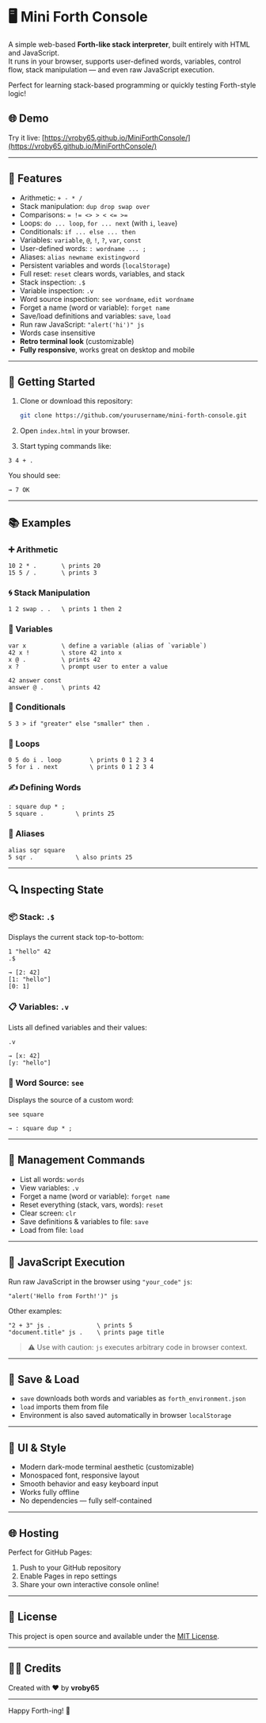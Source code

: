 # 🖥️ Mini Forth Console

A simple web-based **Forth-like stack interpreter**, built entirely with HTML and JavaScript.  
It runs in your browser, supports user-defined words, variables, control flow, stack manipulation — and even raw JavaScript execution.

Perfect for learning stack-based programming or quickly testing Forth-style logic!

## 🌐 Demo

Try it live: [https://vroby65.github.io/MiniForthConsole/](https://vroby65.github.io/MiniForthConsole/)

---

## 🔧 Features

- Arithmetic: `+ - * /`
- Stack manipulation: `dup drop swap over`
- Comparisons: `= != <> > < <= >=`
- Loops: `do ... loop`, `for ... next` (with `i`, `leave`)
- Conditionals: `if ... else ... then`
- Variables: `variable`, `@`, `!`, `?`, `var`, `const`
- User-defined words: `: wordname ... ;`
- Aliases: `alias newname existingword`
- Persistent variables and words (`localStorage`)
- Full reset: `reset` clears words, variables, and stack
- Stack inspection: `.$`
- Variable inspection: `.v`
- Word source inspection: `see wordname`, `edit wordname`
- Forget a name (word or variable): `forget name`
- Save/load definitions and variables: `save`, `load`
- Run raw JavaScript: `"alert('hi')" js`
- Words case insensitive
- **Retro terminal look** (customizable)
- **Fully responsive**, works great on desktop and mobile

---

## 🚀 Getting Started

1. Clone or download this repository:
   ```bash
   git clone https://github.com/yourusername/mini-forth-console.git
   ```

2. Open `index.html` in your browser.

3. Start typing commands like:

```forth
3 4 + .
```

You should see:

```
→ 7 OK
```

---

## 📚 Examples

### ➕ Arithmetic

```forth
10 2 * .       \ prints 20
15 5 / .       \ prints 3
```

### 🌀 Stack Manipulation

```forth
1 2 swap . .   \ prints 1 then 2
```

### 🧠 Variables

```forth
var x          \ define a variable (alias of `variable`)
42 x !         \ store 42 into x
x @ .          \ prints 42
x ?            \ prompt user to enter a value
```

```forth
42 answer const
answer @ .     \ prints 42
```

### 🔁 Conditionals

```forth
5 3 > if "greater" else "smaller" then .
```

### 🔂 Loops

```forth
0 5 do i . loop        \ prints 0 1 2 3 4
5 for i . next         \ prints 0 1 2 3 4
```

### ✍️ Defining Words

```forth
: square dup * ;
5 square .         \ prints 25
```

### 📎 Aliases

```forth
alias sqr square
5 sqr .            \ also prints 25
```

---

## 🔍 Inspecting State

### 📦 Stack: `.$`

Displays the current stack top-to-bottom:

```forth
1 "hello" 42
.$
```

```
→ [2: 42]
[1: "hello"]
[0: 1]
```

### 📋 Variables: `.v`

Lists all defined variables and their values:

```forth
.v
```

```
→ [x: 42]
[y: "hello"]
```

### 🔎 Word Source: `see`

Displays the source of a custom word:

```forth
see square
```

```
→ : square dup * ;
```

---

## 🧹 Management Commands

- List all words: `words`
- View variables: `.v`
- Forget a name (word or variable): `forget name`
- Reset everything (stack, vars, words): `reset`
- Clear screen: `clr`
- Save definitions & variables to file: `save`
- Load from file: `load`

---

## 🧪 JavaScript Execution

Run raw JavaScript in the browser using `"your_code"` `js`:

```forth
"alert('Hello from Forth!')" js
```

Other examples:

```forth
"2 + 3" js .             \ prints 5
"document.title" js .    \ prints page title
```

> ⚠️ Use with caution: `js` executes arbitrary code in browser context.

---

## 💾 Save & Load

- `save` downloads both words and variables as `forth_environment.json`
- `load` imports them from file
- Environment is also saved automatically in browser `localStorage`

---

## 🎨 UI & Style

- Modern dark-mode terminal aesthetic (customizable)
- Monospaced font, responsive layout
- Smooth behavior and easy keyboard input
- Works fully offline
- No dependencies — fully self-contained

---

## 🌐 Hosting

Perfect for GitHub Pages:

1. Push to your GitHub repository  
2. Enable Pages in repo settings  
3. Share your own interactive console online!

---

## 📜 License

This project is open source and available under the [MIT License](LICENSE).

---

## 🙇‍♂️ Credits

Created with ❤️ by **vroby65**

---

Happy Forth-ing! 🤖
```

